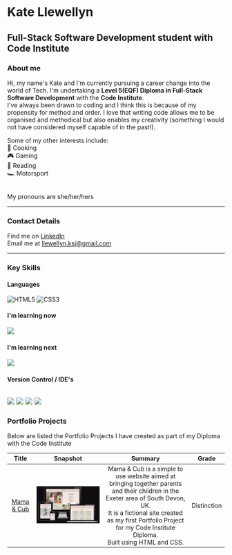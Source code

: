 # Kate Llewellyn

## Full-Stack Software Development student with Code Institute


### About me
Hi, my name's Kate and I'm currently pursuing a career change into the world of Tech. I'm undertaking a **Level 5(EQF) Diploma in Full-Stack Software Development** with the **Code Institute**.
<br>
I've always been drawn to coding and I think this is because of my propensity for method and order. I love that writing code allows me to be organised and methodical but also enables my creativity (something I would not have considered myself capable of in the past!).

Some of my other interests include:
<br>
:knife: Cooking
<br>
:video_game: Gaming
<br>
:blue_book: Reading
<br>
:racing_car: Motorsport

<br>
My pronouns are she/her/hers

---

### Contact Details

Find me on [LinkedIn](www.linkedin.com/in/llewellynksj)
<br>
Email me at llewellyn.ksj@gmail.com

---

### Key Skills
#### Languages
![HTML5](https://img.shields.io/badge/html5-%23E34F26.svg?style=for-the-badge&logo=html5&logoColor=white)
![CSS3](https://img.shields.io/badge/css3-%231572B6.svg?style=for-the-badge&logo=css3&logoColor=white)

#### I'm learning now
![](https://img.shields.io/badge/JavaScript-F7DF1E?style=for-the-badge&logo=javascript&logoColor=black)

#### I'm learning next
![](https://img.shields.io/badge/Python-14354C?style=for-the-badge&logo=python&logoColor=white)

#### Version Control / IDE's
![](https://img.shields.io/badge/GIT-E44C30?style=for-the-badge&logo=git&logoColor=white)
![](https://img.shields.io/badge/GitHub-100000?style=for-the-badge&logo=github&logoColor=white)
![](https://img.shields.io/badge/Gitpod-000000?style=for-the-badge&logo=gitpod&logoColor=#FFAE33)
![](https://img.shields.io/badge/Markdown-000000?style=for-the-badge&logo=markdown&logoColor=white)
---

### Portfolio Projects
Below are listed the Portfolio Projects I have created as part of my Diploma with the Code Institute

| Title| Snapshot | Summary | Grade |
| :---: | :----: | :----: | :----: |
| [Mama & Cub](https://github.com/llewellynksj/muma-and-cub) | ![Muma & Cub](amiresponsive-mumaandcub.webp) | Mama & Cub is a simple to use website aimed at bringing together parents and their children in the Exeter area of South Devon, UK.<br>It is a fictional site created as my first Portfolio Project for my Code Institute Diploma.<br>Built using HTML and CSS. | Distinction |


